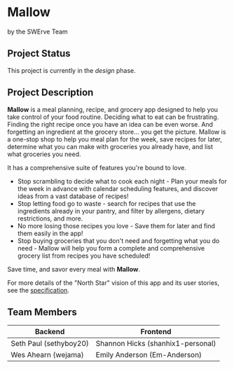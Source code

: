 # Mallow
by the SWErve Team

## Project Status 
This project is currently in the *design* phase.

## Project Description
**Mallow** is a meal planning, recipe, and grocery app designed to help you take control of your food routine. Deciding what to eat can be frustrating. Finding the right recipe once you have an idea can be even worse. And forgetting an ingredient at the grocery store... you get the picture. Mallow is a one-stop shop to help you meal plan for the week, save recipes for later, determine what you can make with groceries you already have, and list what groceries you need.

It has a comprehensive suite of features you're bound to love.
* Stop scrambling to decide what to cook each night - Plan your meals for the week in advance with calendar scheduling features, and discover ideas from a vast database of recipes!
* Stop letting food go to waste - search for recipes that use the ingredients already in your pantry, and filter by allergens, dietary restrictions, and more.
* No more losing those recipes you love - Save them for later and find them easily in the app!
* Stop buying groceries that you don't need and forgetting what you do need - Mallow will help you form a complete and comprehensive grocery list from recipes you have scheduled!

Save time, and savor every meal with **Mallow**.

For more details of the "North Star" vision of this app and its user stories, see the [specification](docs/RecipeAppRequirementSpec.md#feature-summary-and-user-stories).

## Team Members

Backend       | Frontend
------------- | -------------
Seth Paul (sethyboy20)  | Shannon Hicks (shanhix1-personal)
Wes Ahearn (wejama)  | Emily Anderson (Em-Anderson)
